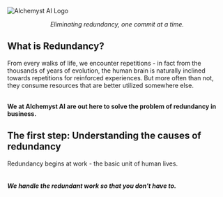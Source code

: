 ![Alchemyst AI Logo](https://github.com/Alchemyst-ai/.github/assets/99157367/b17652ac-b8ea-4f83-bd7b-8eb030b5c69e)

<div align="center"><i>Eliminating redundancy, one commit at a time.</i></div>

## What is Redundancy?
From every walks of life, we encounter repetitions - in fact from the thousands of years of evolution, the human brain is naturally inclined towards repetitions for reinforced experiences. But more often than not, they consume resources that are better utilized somewhere else.
<br><br>

**We at Alchemyst AI are out here to solve the problem of redundancy in business.**

## The first step: Understanding the causes of redundancy

Redundancy begins at work - the basic unit of human lives.
<br><br><br>
_**We handle the redundant work so that you don't have to.**_
